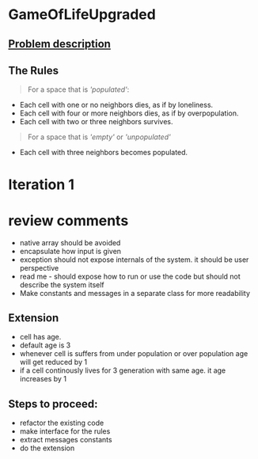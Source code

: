 GameOfLifeUpgraded
===================

[Problem description](http://en.wikipedia.org/wiki/Conway%27s_Game_of_Life)
---------------------

The Rules
---------

> For a space that is *'populated'*:
   + Each cell with one or no neighbors dies, as if by loneliness. 
   +  Each cell with four or more neighbors dies, as if by overpopulation. 
   +  Each cell with two or three neighbors survives. 

> For a space that is *'empty'* or *'unpopulated'*
   +  Each cell with three neighbors becomes populated. 


Iteration 1
=============
review comments
===============

 - native array should be avoided
 - encapsulate how input is given
 - exception should not expose internals of the system. it should be user perspective
 - read me - should expose how to run or use the code but should not describe the system itself
 - Make constants and messages in a separate class for more readability

Extension
----------
 - cell has age.
 - default age is 3
 - whenever cell is suffers from under population or over population age will get reduced by 1
 - if a cell continously lives for 3 generation with same age. it age increases by 1

Steps to proceed:
-----------------
 - refactor the existing code
 - make interface for the rules
 - extract messages constants
 - do the extension
